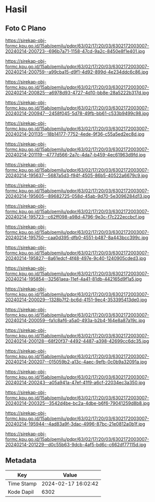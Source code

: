 # Hasil

## Foto C Plano

https://sirekap-obj-formc.kpu.go.id/15ab/pemilu/pdpr/63/02/17/20/03/6302172003007-20240214-200723--696b7a71-1158-47cd-9a2c-8450e8f1e401.jpg

https://sirekap-obj-formc.kpu.go.id/15ab/pemilu/pdpr/63/02/17/20/03/6302172003007-20240214-200759--a99cba15-d9f1-4d92-899d-4e234ddc6c86.jpg

https://sirekap-obj-formc.kpu.go.id/15ab/pemilu/pdpr/63/02/17/20/03/6302172003007-20240214-200825--a6978d93-4727-4d10-bb8e-28a5222b317d.jpg

https://sirekap-obj-formc.kpu.go.id/15ab/pemilu/pdpr/63/02/17/20/03/6302172003007-20240214-200947--2458f045-5d78-49fb-bb61-c533b9499c98.jpg

https://sirekap-obj-formc.kpu.go.id/15ab/pemilu/pdpr/63/02/17/20/03/6302172003007-20240214-201135--18b14177-7752-4ede-9f36-c55a5ed2ec8d.jpg

https://sirekap-obj-formc.kpu.go.id/15ab/pemilu/pdpr/63/02/17/20/03/6302172003007-20240214-201119--4777d566-2a7c-4da7-b459-4ec61963d9fd.jpg

https://sirekap-obj-formc.kpu.go.id/15ab/pemilu/pdpr/63/02/17/20/03/6302172003007-20240214-195637--5687a5d3-f94f-4505-86b5-40522a6679c9.jpg

https://sirekap-obj-formc.kpu.go.id/15ab/pemilu/pdpr/63/02/17/20/03/6302172003007-20240214-195605--89682725-058d-45ab-9d70-5e3096284d13.jpg

https://sirekap-obj-formc.kpu.go.id/15ab/pemilu/pdpr/63/02/17/20/03/6302172003007-20240214-195723--c62ff098-a98d-4796-9e3c-f7c222eccbcf.jpg

https://sirekap-obj-formc.kpu.go.id/15ab/pemilu/pdpr/63/02/17/20/03/6302172003007-20240214-195750--caa0d395-dfb0-4551-b487-8a443bcc399c.jpg

https://sirekap-obj-formc.kpu.go.id/15ab/pemilu/pdpr/63/02/17/20/03/6302172003007-20240214-195827--8a61edcf-4f48-497e-9c40-1240905cded3.jpg

https://sirekap-obj-formc.kpu.go.id/15ab/pemilu/pdpr/63/02/17/20/03/6302172003007-20240214-195854--32561aea-11ef-4a41-81db-442165d9f1a5.jpg

https://sirekap-obj-formc.kpu.go.id/15ab/pemilu/pdpr/63/02/17/20/03/6302172003007-20240214-200029--1328b7f2-bc6d-4151-9ec4-353395413de0.jpg

https://sirekap-obj-formc.kpu.go.id/15ab/pemilu/pdpr/63/02/17/20/03/6302172003007-20240214-200059--fa1c8af6-a5a0-493a-b2b4-164e8a87a19c.jpg

https://sirekap-obj-formc.kpu.go.id/15ab/pemilu/pdpr/63/02/17/20/03/6302172003007-20240214-200128--68f20f37-4492-4487-a398-42699cc6dc35.jpg

https://sirekap-obj-formc.kpu.go.id/15ab/pemilu/pdpr/63/02/17/20/03/6302172003007-20240214-200207--015059b2-a13c-4aec-9efb-0c0b9a32091a.jpg

https://sirekap-obj-formc.kpu.go.id/15ab/pemilu/pdpr/63/02/17/20/03/6302172003007-20240214-200243--a05a941a-47ef-41f9-a6cf-22034ec3a350.jpg

https://sirekap-obj-formc.kpu.go.id/15ab/pemilu/pdpr/63/02/17/20/03/6302172003007-20240214-200325--3542d4be-bc2a-4dbe-b6f6-79041259d8b8.jpg

https://sirekap-obj-formc.kpu.go.id/15ab/pemilu/pdpr/63/02/17/20/03/6302172003007-20240214-195944--4ad83a9f-3dac-4996-87bc-21e0812a0b1f.jpg

https://sirekap-obj-formc.kpu.go.id/15ab/pemilu/pdpr/63/02/17/20/03/6302172003007-20240214-201229--d0c55b63-9dcb-4af5-bd6c-c662df77115d.jpg


## Metadata

| Key        | Value               |
| ---------- | ------------------- |
| Time Stamp | 2024-02-17 16:02:42 |
| Kode Dapil | 6302                |



